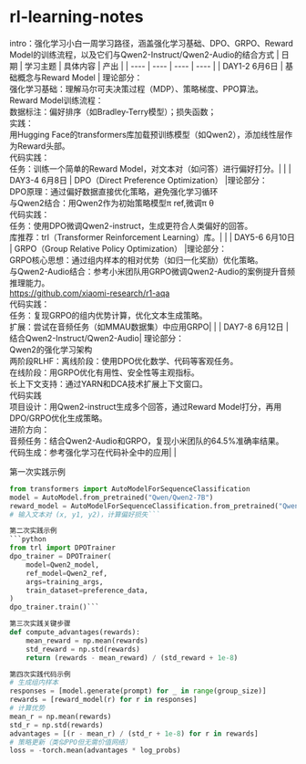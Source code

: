 # rl-learning-notes
intro：强化学习小白一周学习路径，涵盖强化学习基础、DPO、GRPO、Reward Model的训练流程，以及它们与Qwen2-Instruct/Qwen2-Audio的结合方式
| 日期 | 学习主题 | 具体内容 | 产出 | 
| ---- | ---- | ---- | ---- |
| DAY1-2 6月6日 | 基础概念与Reward Model​ | 理论部分：<br>​​强化学习基础​​：理解马尔可夫决策过程（MDP）、策略梯度、PPO算法。<br>​​Reward Model训练流程​​：<br>数据标注：偏好排序（如Bradley-Terry模型）；损失函数；<br>实践：<br>用Hugging Face的transformers库加载预训练模型（如Qwen2），添加线性层作为Reward头部。 <br>代码实践：<br>任务​​：训练一个简单的Reward Model，对文本对（如问答）进行偏好打分。|   | 
| DAY3-4 6月8日 | DPO（Direct Preference Optimization） |理论部分：<br>DPO原理​​：通过偏好数据直接优化策略，避免强化学习循环<br>与Qwen2结合​​：用Qwen2作为初始策略模型π ref,微调π θ<br>代码实践：<br>​​任务​​：使用DPO微调Qwen2-instruct，生成更符合人类偏好的回答。<br>​​库推荐​​：trl（Transformer Reinforcement Learning）库。|   | 
| DAY5-6 6月10日 | GRPO（Group Relative Policy Optimization）​ |理论部分：<br> GRPO核心思想：通过组内样本的相对优势（如归一化奖励）优化策略。<br>与Qwen2-Audio结合​​：参考小米团队用GRPO微调Qwen2-Audio的案例提升音频推理能力。<br>https://github.com/xiaomi-research/r1-aqa<br>代码实践：<br>任务​​：复现GRPO的组内优势计算，优化文本生成策略。<br>​​扩展​​：尝试在音频任务（如MMAU数据集）中应用GRPO|   | 
| DAY7-8 6月12日 | 结合Qwen2-Instruct/Qwen2-Audio​| 理论部分：<br>​​Qwen2的强化学习架构​​<br>两阶段RLHF​​：​​离线阶段​​：使用DPO优化数学、代码等客观任务。<br>在线阶段​​：用GRPO优化有用性、安全性等主观指标。<br>长上下文支持​​：通过YARN和DCA技术扩展上下文窗口。<br>代码实践<br>​​项目设计​​：用Qwen2-instruct生成多个回答，通过Reward Model打分，再用DPO/GRPO优化生成策略。<br>进阶方向​​：<br>音频任务：结合Qwen2-Audio和GRPO，复现小米团队的64.5%准确率结果。<br>代码生成：参考强化学习在代码补全中的应用|   |  

第一次实践示例
```python
from transformers import AutoModelForSequenceClassification
model = AutoModel.from_pretrained("Qwen/Qwen2-7B")
reward_model = AutoModelForSequenceClassification.from_pretrained("Qwen/Qwen2-7B", num_labels=1)
# 输入文本对 (x, y1, y2)，计算偏好损失```

第二次实践示例
```python
from trl import DPOTrainer
dpo_trainer = DPOTrainer(
    model=Qwen2_model,
    ref_model=Qwen2_ref,
    args=training_args,
    train_dataset=preference_data,
)
dpo_trainer.train()```

第三次实践关键步骤
def compute_advantages(rewards):
    mean_reward = np.mean(rewards)
    std_reward = np.std(rewards)
    return (rewards - mean_reward) / (std_reward + 1e-8)

第四次实践代码示例
# 生成组内样本
responses = [model.generate(prompt) for _ in range(group_size)]
rewards = [reward_model(r) for r in responses]
# 计算优势
mean_r = np.mean(rewards)
std_r = np.std(rewards)
advantages = [(r - mean_r) / (std_r + 1e-8) for r in rewards]
# 策略更新（类似PPO但无需价值网络）
loss = -torch.mean(advantages * log_probs)
